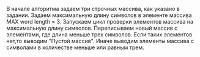 В начале алгоритма задаем три строчных массива, как указано в задании.
Задаем максимальную длину символов в элементе массива MAX word length = 3.
Запускаем цикл проверки элементов массива на максимальную длину символов.
Переписываем новый массив с элементами, где длина меньше трех символов.
Если таких элементов нет,то выводим "Пустой массив".
Иначе выводим элементы массива  с символами в количестве меньше или равным трем.
